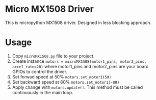 # Micro MX1508 Driver

This is micropython MX1508 driver.
Designed in less blocking approach.

# Usage

1. Copy `microMX1508.py` file to your project.
2. Create instance `motors = microMX1508(motor1_pins, motor2_pins, accel_rate=20)` where motor1_pins and motor2_pins are your board GPIOs to control the driver.
3. Set forwad speed at 50% `motors.set_motor1(50)`
4. Set backward speed at 80% `motors.set_motor1(-80)`
5. Apply change with `motors.update()`. This method must be called continuously in the main loop.
